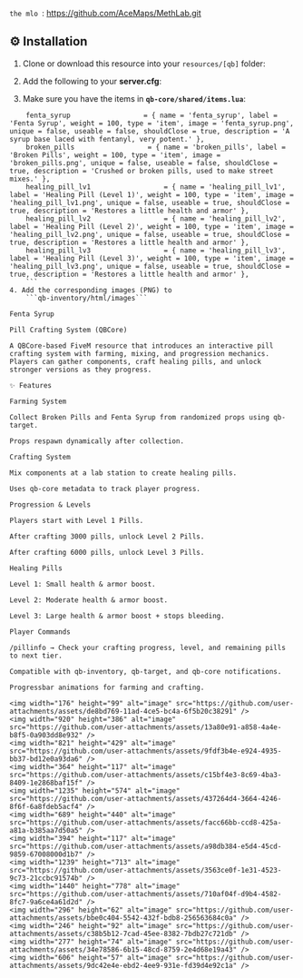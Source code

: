 ```the mlo ```: https://github.com/AceMaps/MethLab.git

## ⚙️ Installation
1. Clone or download this resource into your `resources/[qb]` folder:

2. Add the following to your **server.cfg**:

3. Make sure you have the items in **`qb-core/shared/items.lua`**:

```
	fenta_syrup                  = { name = 'fenta_syrup', label = 'Fenta Syrup', weight = 100, type = 'item', image = 'fenta_syrup.png', unique = false, useable = false, shouldClose = true, description = 'A syrup base laced with fentanyl, very potent.' },
    broken_pills                  = { name = 'broken_pills', label = 'Broken Pills', weight = 100, type = 'item', image = 'broken_pills.png', unique = false, useable = false, shouldClose = true, description = 'Crushed or broken pills, used to make street mixes.' },
    healing_pill_lv1                  = { name = 'healing_pill_lv1', label = 'Healing Pill (Level 1)', weight = 100, type = 'item', image = 'healing_pill_lv1.png', unique = false, useable = true, shouldClose = true, description = 'Restores a little health and armor' },
	healing_pill_lv2                  = { name = 'healing_pill_lv2', label = 'Healing Pill (Level 2)', weight = 100, type = 'item', image = 'healing_pill_lv2.png', unique = false, useable = true, shouldClose = true, description = 'Restores a little health and armor' },
    healing_pill_lv3                  = { name = 'healing_pill_lv3', label = 'Healing Pill (Level 3)', weight = 100, type = 'item', image = 'healing_pill_lv3.png', unique = false, useable = true, shouldClose = true, description = 'Restores a little health and armor' },
	```
4. Add the corresponding images (PNG) to
	```qb-inventory/html/images```

Fenta Syrup 

Pill Crafting System (QBCore)

A QBCore-based FiveM resource that introduces an interactive pill crafting system with farming, mixing, and progression mechanics. Players can gather components, craft healing pills, and unlock stronger versions as they progress.

✨ Features

Farming System

Collect Broken Pills and Fenta Syrup from randomized props using qb-target.

Props respawn dynamically after collection.

Crafting System

Mix components at a lab station to create healing pills.

Uses qb-core metadata to track player progress.

Progression & Levels

Players start with Level 1 Pills.

After crafting 3000 pills, unlock Level 2 Pills.

After crafting 6000 pills, unlock Level 3 Pills.

Healing Pills

Level 1: Small health & armor boost.

Level 2: Moderate health & armor boost.

Level 3: Large health & armor boost + stops bleeding.

Player Commands

/pillinfo → Check your crafting progress, level, and remaining pills to next tier.

Compatible with qb-inventory, qb-target, and qb-core notifications.

Progressbar animations for farming and crafting.

<img width="176" height="99" alt="image" src="https://github.com/user-attachments/assets/de8bd769-11ad-4ce5-bc4a-6f5b20c38291" />
<img width="920" height="386" alt="image" src="https://github.com/user-attachments/assets/13a80e91-a858-4a4e-b8f5-0a903dd8e932" />
<img width="821" height="429" alt="image" src="https://github.com/user-attachments/assets/9fdf3b4e-e924-4935-bb37-bd12e0a93da6" />
<img width="364" height="117" alt="image" src="https://github.com/user-attachments/assets/c15bf4e3-8c69-4ba3-8409-1e2868baf15f" />
<img width="1235" height="574" alt="image" src="https://github.com/user-attachments/assets/437264d4-3664-4246-8f6f-6a8fdeb5acf4" />
<img width="689" height="440" alt="image" src="https://github.com/user-attachments/assets/facc66bb-ccd8-425a-a81a-b385aa7d50a5" />
<img width="394" height="117" alt="image" src="https://github.com/user-attachments/assets/a98db384-e5d4-45cd-9859-67008000d1b7" />
<img width="1239" height="713" alt="image" src="https://github.com/user-attachments/assets/3563ce0f-1e31-4523-9c73-21ccbc91574b" />
<img width="1440" height="778" alt="image" src="https://github.com/user-attachments/assets/710af04f-d9b4-4582-8fc7-9a6ce4a61d2d" />
<img width="296" height="62" alt="image" src="https://github.com/user-attachments/assets/bbe0c404-5542-432f-bdb8-256563684c0a" />
<img width="246" height="92" alt="image" src="https://github.com/user-attachments/assets/c38b5b12-7cad-45ee-8382-7bdb27c721db" />
<img width="277" height="74" alt="image" src="https://github.com/user-attachments/assets/34e78586-6b15-48cd-8759-2e4d68e19a43" />
<img width="606" height="57" alt="image" src="https://github.com/user-attachments/assets/9dc42e4e-ebd2-4ee9-931e-fd39d4e92c1a" />




